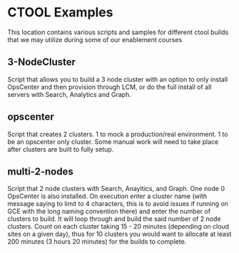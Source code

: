 # CTOOL Examples

This location contains various scripts and samples for different ctool builds that we may utilize during some of our enablement courses

## 3-NodeCluster
Script that allows you to build a 3 node cluster with an option to only install OpsCenter and then provision through LCM, or do the full install of all servers with Search, Analytics and Graph.

## opscenter
Script that creates 2 clusters.  1 to mock a production/real environment.  1 to be an opscenter only cluster.  Some manual work will need to take place after clusters are built to fully setup.

## multi-2-nodes
Script that 2 node clusters with Search, Anayltics, and Graph.  One node 0 OpsCenter is also installed.  On execution enter a cluster name (with message saying to limit to 4 characters, this is to avoid issues if running on GCE with the long naming convention there) and enter the number of clusters to build.  It will loop through and build the said number of 2 node clusters.  Count on each cluster taking 15 - 20 minutes (depending on cloud sites on a given day), thus for 10 clusters you would want to allocate at least 200 minutes (3 hours 20 minutes) for the builds to complete.  
